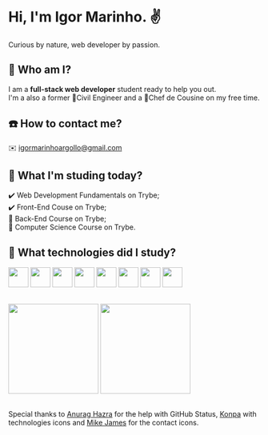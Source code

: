 # Hi, I'm Igor Marinho. :v:
  Curious by nature, web developer by passion.

## 🤔 Who am I?
 I am a **full-stack web developer** student ready to help you out.
 <br>
 I'm a also a former :construction_worker:Civil Engineer and a :hocho:Chef de Cousine on my free time.
 
## :phone: How to contact me?
 :envelope:<a mailto="igormarinhoargollo@gmail.com"> igormarinhoargollo@gmail.com<a>
  
 
## 🌱 What I'm studing today?
 :heavy_check_mark: Web Development Fundamentals on Trybe;<br>
 :heavy_check_mark: Front-End Couse on Trybe;<br>
 :pushpin: Back-End Course on Trybe;<br>
 :pushpin: Computer Science Course on Trybe.<br>
  
## :notebook: What technologies did I study?
<div display="flex">
<img width="40px" height="40px" src="https://cdn.jsdelivr.net/gh/devicons/devicon/icons/html5/html5-original.svg" />  
<img width="40px" height="40px"  src="https://cdn.jsdelivr.net/gh/devicons/devicon/icons/css3/css3-original.svg" />
<img width="40px" height="40px"  src="https://cdn.jsdelivr.net/gh/devicons/devicon/icons/javascript/javascript-original.svg" />
<img width="40px" height="40px"  src="https://cdn.jsdelivr.net/gh/devicons/devicon/icons/react/react-original.svg" />
<img width="40px" height="40px"  src="https://cdn.jsdelivr.net/gh/devicons/devicon/icons/redux/redux-original.svg" />
<img width="40px" height="40px"  src="https://cdn.jsdelivr.net/gh/devicons/devicon/icons/mysql/mysql-original.svg" />
<img width="40px" height="40px"  src="https://cdn.jsdelivr.net/gh/devicons/devicon/icons/jest/jest-plain.svg" />
<img width="40px" height="40px"  src="https://cdn.jsdelivr.net/gh/devicons/devicon/icons/nodejs/nodejs-original-wordmark.svg" />
</div>

##

<div>
  <a href="https://beacons.ai/IgorMarinhoArgollo"> </a>
  <img height="180em" src="https://github-readme-stats.vercel.app/api?username=IgorMarinhoArgollo&show_icons=true&theme=dark&include_all_commits=true&count_private=true"/>
  <img height="180em" src="https://github-readme-stats.vercel.app/api/top-langs/?username=IgorMarinhoArgollo&layout=compact&langs_count=16&theme=dark"/>
</div>

  
  ##
  
  Special thanks to <a href="https://github.com/anuraghazra/github-readme-stats">Anurag Hazra</a> for the help with GitHub Status, <a href="https://github.com/devicons/devicon">Konpa</a> with technologies icons and <a href="https://github.com/MikeCodesDotNET/ColoredBadges">Mike James</a> for the contact icons.
